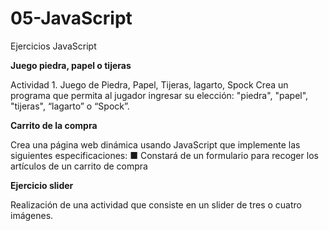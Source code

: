 # 05-JavaScript
Ejercicios JavaScript

**Juego piedra, papel o tijeras**

Actividad 1. Juego de Piedra, Papel, Tijeras, lagarto, Spock
Crea un programa que permita al jugador ingresar su elección: "piedra",
"papel", "tijeras", “lagarto” o “Spock”.

**Carrito de la compra**

Crea una página web dinámica usando JavaScript que implemente las
siguientes especificaciones:
■ Constará de un formulario para recoger los artículos de un carrito de compra


**Ejercicio slider**

Realización de una actividad que consiste en un slider de tres o cuatro imágenes.
